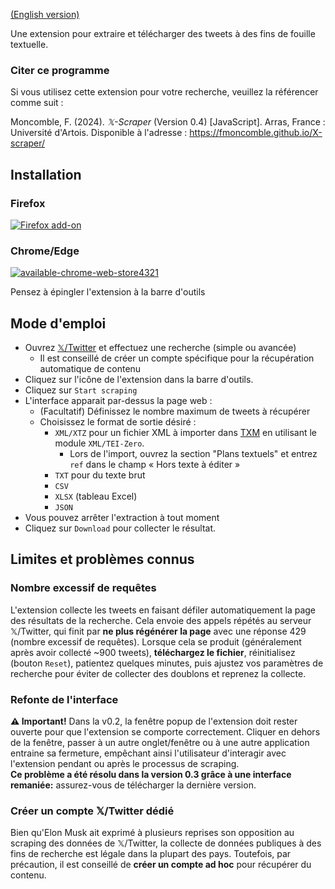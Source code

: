 [(English version)](https://fmoncomble.github.io/X-scraper)

Une extension pour extraire et télécharger des tweets à des fins de fouille textuelle.  
  
### Citer ce programme
Si vous utilisez cette extension pour votre recherche, veuillez la référencer comme suit :  
  
Moncomble, F. (2024). *𝕏-Scraper* (Version 0.4) [JavaScript]. Arras, France : Université d'Artois. Disponible à l'adresse : https://fmoncomble.github.io/X-scraper/

## Installation
### Firefox
[![Firefox add-on](https://github.com/fmoncomble/Figaro_extractor/assets/59739627/e4df008e-1aac-46be-a216-e6304a65ba97)](https://github.com/fmoncomble/X-scraper/releases/latest/download/x-scraper.xpi)  

### Chrome/Edge
[![available-chrome-web-store4321](https://github.com/fmoncomble/X-scraper/assets/59739627/c23ea0a7-0c42-452e-89c0-0772314acac2)](https://chromewebstore.google.com/detail/%F0%9D%95%8F-scraper/elhnicjnbaaikfofmgmnbfdoeihnpmjg)  
  
Pensez à épingler l'extension à la barre d'outils

 
## Mode d'emploi
- Ouvrez [𝕏/Twitter](https://twitter.com/search-advanced) et effectuez une recherche (simple ou avancée)
    - Il est conseillé de créer un compte spécifique pour la récupération automatique de contenu
- Cliquez sur l'icône de l'extension dans la barre d'outils.
- Cliquez sur `Start scraping`
- L'interface apparait par-dessus la page web :
    - (Facultatif) Définissez le nombre maximum de tweets à récupérer
    - Choisissez le format de sortie désiré :
        - `XML/XTZ` pour un fichier XML à importer dans [TXM](https://txm.gitpages.huma-num.fr/textometrie/en/index.html) en utilisant le module `XML/TEI-Zero`.
            - Lors de l'import, ouvrez la section "Plans textuels" et entrez `ref` dans le champ « Hors texte à éditer »
        - `TXT` pour du texte brut
        - `CSV`
        - `XLSX` (tableau Excel)
        - `JSON`
- Vous pouvez arrêter l'extraction à tout moment
- Cliquez sur `Download` pour collecter le résultat.

## Limites et problèmes connus
### Nombre excessif de requêtes
L'extension collecte les tweets en faisant défiler automatiquement la page des résultats de la recherche. Cela envoie des appels répétés au serveur 𝕏/Twitter, qui finit par **ne plus régénérer la page** avec une réponse 429 (nombre excessif de requêtes). Lorsque cela se produit (généralement après avoir collecté ~900 tweets), **téléchargez le fichier**, réinitialisez (bouton `Reset`), patientez quelques minutes, puis ajustez vos paramètres de recherche pour éviter de collecter des doublons et reprenez la collecte. 
### Refonte de l'interface
**⚠️ Important!** Dans la v0.2, la fenêtre popup de l'extension doit rester ouverte pour que l'extension se comporte correctement. Cliquer en dehors de la fenêtre, passer à un autre onglet/fenêtre ou à une autre application entraine sa fermeture, empêchant ainsi l'utilisateur d'interagir avec l'extension pendant ou après le processus de scraping.  
**Ce problème a été résolu dans la version 0.3 grâce à une interface remaniée:** assurez-vous de télécharger la dernière version.
### Créer un compte 𝕏/Twitter dédié
Bien qu'Elon Musk ait exprimé à plusieurs reprises son opposition au scraping des données de 𝕏/Twitter, la collecte de données publiques à des fins de recherche est légale dans la plupart des pays. Toutefois, par précaution, il est conseillé de **créer un compte ad hoc** pour récupérer du contenu. 
